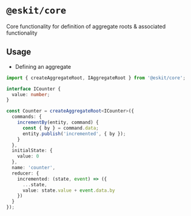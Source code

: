 # `@eskit/core`

Core functionality for definition of aggregate roots & associated functionality

## Usage

- Defining an aggregate

```typescript
import { createAggregateRoot, IAggregateRoot } from '@eskit/core';

interface ICounter {
  value: number;
}

const Counter = createAggregateRoot<ICounter>({
  commands: {
    incrementBy(entity, command) {
      const { by } = command.data;
      entity.publish('incremented', { by });
    }
  },
  initialState: {
    value: 0
  },
  name: 'counter',
  reducer: {
    incremented: (state, event) => ({
      ...state,
      value: state.value + event.data.by
    })
  }
});
```
